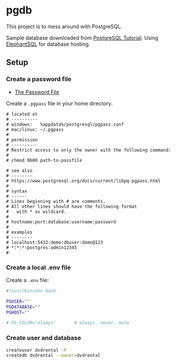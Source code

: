 pgdb
====

This project is to mess around with PostgreSQL.

Sample database downloaded from [PostgreSQL Tutorial][sample-db]. Using
[ElephantSQL][elephant] for database hosting.

[sample-db]: https://www.postgresqltutorial.com/postgresql-sample-database/
[elephant]: https://www.elephantsql.com/

Setup
-----

### Create a password file

* [The Password File](https://www.postgresql.org/docs/current/libpq-pgpass.html)

Create a `.pgpass` file in your home directory.

```
# located at
# ----------
# windows:   %appdata%/postgresql/pgpass.conf
# mac/linux: ~/.pgpass
#
# permission
# ----------
# Restrict access to only the owner with the following command:
# 
# chmod 0600 path-to-passfile

# see also
# --------
# https://www.postgresql.org/docs/current/libpq-pgpass.html
#
# syntax
# ------
# Lines beginning with # are comments.
# All other lines should have the following format
#   with * as wildcard.
#
# hostname:port:database:username:password
# 
# examples
# --------
# localhost:5432:demo:dbuser:demo@123
# *:*:*:postgres:admin12345
#

```

### Create a local .env file

Create a `.env` file:

```bash
#!/usr/bin/env bash

PGUSER=""
PGDATABASE=""
PGHOST=""

# PG_COLOR="always"       # always, never, auto

```

### Create user and database

```bash
createuser dvdrental -P
createdb dvdrental --owner=dvdrental
```
